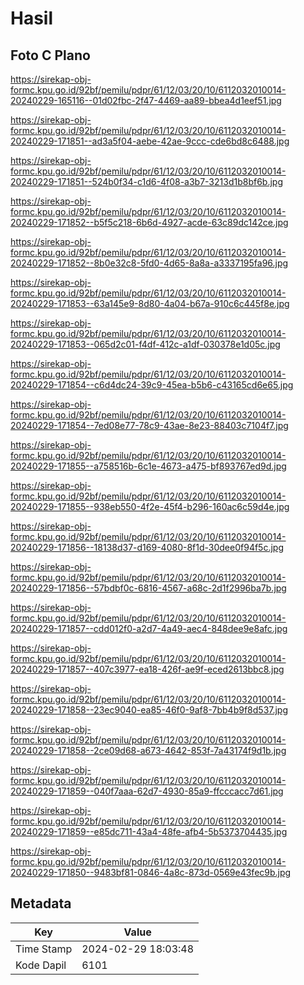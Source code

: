# Hasil

## Foto C Plano

https://sirekap-obj-formc.kpu.go.id/92bf/pemilu/pdpr/61/12/03/20/10/6112032010014-20240229-165116--01d02fbc-2f47-4469-aa89-bbea4d1eef51.jpg

https://sirekap-obj-formc.kpu.go.id/92bf/pemilu/pdpr/61/12/03/20/10/6112032010014-20240229-171851--ad3a5f04-aebe-42ae-9ccc-cde6bd8c6488.jpg

https://sirekap-obj-formc.kpu.go.id/92bf/pemilu/pdpr/61/12/03/20/10/6112032010014-20240229-171851--524b0f34-c1d6-4f08-a3b7-3213d1b8bf6b.jpg

https://sirekap-obj-formc.kpu.go.id/92bf/pemilu/pdpr/61/12/03/20/10/6112032010014-20240229-171852--b5f5c218-6b6d-4927-acde-63c89dc142ce.jpg

https://sirekap-obj-formc.kpu.go.id/92bf/pemilu/pdpr/61/12/03/20/10/6112032010014-20240229-171852--8b0e32c8-5fd0-4d65-8a8a-a3337195fa96.jpg

https://sirekap-obj-formc.kpu.go.id/92bf/pemilu/pdpr/61/12/03/20/10/6112032010014-20240229-171853--63a145e9-8d80-4a04-b67a-910c6c445f8e.jpg

https://sirekap-obj-formc.kpu.go.id/92bf/pemilu/pdpr/61/12/03/20/10/6112032010014-20240229-171853--065d2c01-f4df-412c-a1df-030378e1d05c.jpg

https://sirekap-obj-formc.kpu.go.id/92bf/pemilu/pdpr/61/12/03/20/10/6112032010014-20240229-171854--c6d4dc24-39c9-45ea-b5b6-c43165cd6e65.jpg

https://sirekap-obj-formc.kpu.go.id/92bf/pemilu/pdpr/61/12/03/20/10/6112032010014-20240229-171854--7ed08e77-78c9-43ae-8e23-88403c7104f7.jpg

https://sirekap-obj-formc.kpu.go.id/92bf/pemilu/pdpr/61/12/03/20/10/6112032010014-20240229-171855--a758516b-6c1e-4673-a475-bf893767ed9d.jpg

https://sirekap-obj-formc.kpu.go.id/92bf/pemilu/pdpr/61/12/03/20/10/6112032010014-20240229-171855--938eb550-4f2e-45f4-b296-160ac6c59d4e.jpg

https://sirekap-obj-formc.kpu.go.id/92bf/pemilu/pdpr/61/12/03/20/10/6112032010014-20240229-171856--18138d37-d169-4080-8f1d-30dee0f94f5c.jpg

https://sirekap-obj-formc.kpu.go.id/92bf/pemilu/pdpr/61/12/03/20/10/6112032010014-20240229-171856--57bdbf0c-6816-4567-a68c-2d1f2996ba7b.jpg

https://sirekap-obj-formc.kpu.go.id/92bf/pemilu/pdpr/61/12/03/20/10/6112032010014-20240229-171857--cdd012f0-a2d7-4a49-aec4-848dee9e8afc.jpg

https://sirekap-obj-formc.kpu.go.id/92bf/pemilu/pdpr/61/12/03/20/10/6112032010014-20240229-171857--407c3977-ea18-426f-ae9f-eced2613bbc8.jpg

https://sirekap-obj-formc.kpu.go.id/92bf/pemilu/pdpr/61/12/03/20/10/6112032010014-20240229-171858--23ec9040-ea85-46f0-9af8-7bb4b9f8d537.jpg

https://sirekap-obj-formc.kpu.go.id/92bf/pemilu/pdpr/61/12/03/20/10/6112032010014-20240229-171858--2ce09d68-a673-4642-853f-7a43174f9d1b.jpg

https://sirekap-obj-formc.kpu.go.id/92bf/pemilu/pdpr/61/12/03/20/10/6112032010014-20240229-171859--040f7aaa-62d7-4930-85a9-ffcccacc7d61.jpg

https://sirekap-obj-formc.kpu.go.id/92bf/pemilu/pdpr/61/12/03/20/10/6112032010014-20240229-171859--e85dc711-43a4-48fe-afb4-5b5373704435.jpg

https://sirekap-obj-formc.kpu.go.id/92bf/pemilu/pdpr/61/12/03/20/10/6112032010014-20240229-171850--9483bf81-0846-4a8c-873d-0569e43fec9b.jpg


## Metadata

| Key        | Value               |
| ---------- | ------------------- |
| Time Stamp | 2024-02-29 18:03:48 |
| Kode Dapil | 6101                |




